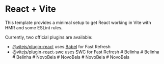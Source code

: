 # React + Vite

This template provides a minimal setup to get React working in Vite with HMR and some ESLint rules.

Currently, two official plugins are available:

- [@vitejs/plugin-react](https://github.com/vitejs/vite-plugin-react/blob/main/packages/plugin-react/README.md) uses [Babel](https://babeljs.io/) for Fast Refresh
- [@vitejs/plugin-react-swc](https://github.com/vitejs/vite-plugin-react-swc) uses [SWC](https://swc.rs/) for Fast Refresh
#   B e l i n h a  
 #   B e l i n h a  
 #   B e l i n h a  
 #   N o v o B e l a  
 #   N o v o B e l a  
 #   N o v o B e l a  
 #   N o v o B e l a  
 